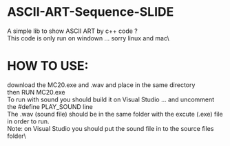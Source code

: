 # ASCII-ART-Sequence-SLIDE
A simple lib to show ASCII ART by c++ code ?\
This code is only run on windown ... sorry linux and mac\

# HOW TO USE:
download the MC20.exe and .wav and place in the same directory\
then RUN MC20.exe\
To run with sound you should build it on Visual Studio ... and uncomment the #define PLAY_SOUND line\
The .wav (sound file) should be in the same folder with the excute (.exe) file in order to run.\
Note: on Visual Studio you should put the sound file in to the source files folder\
